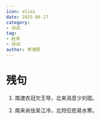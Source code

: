 ```yaml
---
icon: alias
date: 2025-06-17
category:
- 诗词
tag:
- 赵宋
- 诗词
author: 李清照
---
```


# 残句


<!-- more -->


1. 南渡衣冠欠王导，北来消息少刘琨。

2. 南来尚怯吴江冷，北狩应悲易水寒。
